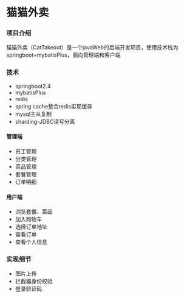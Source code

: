 # 猫猫外卖

### 项目介绍

猫猫外卖（CatTakeout）是一个javaWeb的后端开发项目，使用技术栈为springboot+mybatisPlus，面向管理端和客户端

### 技术

- springboot2.4
- mybatisPlus
- redis
- spring cache整合redis实现缓存
- mysql主从复制
- sharding-JDBC读写分离

#### 管理端

- 员工管理
- 分类管理
- 菜品管理
- 套餐管理
- 订单明细

#### 用户端

- 浏览套餐、菜品
- 加入购物车
- 选择订单地址
- 查看订单
- 查看个人信息

### 实现细节

- 图片上传
- 拦截器身份校验
- 登录验证码



